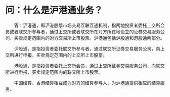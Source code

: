# 问：什么是沪港通业务？

&emsp;&emsp;答：沪港通，即沪港股票市场交易互联互通机制，指两地投资者委托上交所会员或者联交所参与者，通过上交所或者联交所在对方所在地设立的证券交易服务公司，买卖规定范围内的对方交易所上市股票。沪港通包括沪股通和港股通两部分。

&emsp;&emsp;沪股通，是指投资者委托联交所参与者，通过联交所证券交易服务公司，向上交所进行申报，买卖规定范围内的上交所上市股票。

&emsp;&emsp;港股通，是指投资者委托上交所会员，通过上交所证券交易服务公司，向联交所进行申报，买卖规定范围内的联交所上市股票。

&emsp;&emsp;中国结算、香港结算相互成为对方的结算参与人，为沪港通提供相应的结算服务。

